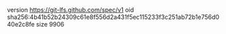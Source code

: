 version https://git-lfs.github.com/spec/v1
oid sha256:4b41b52b24309c61e8f556d2a431f5ec115233f3c251ab72b1e756d040e2c8fe
size 9906
